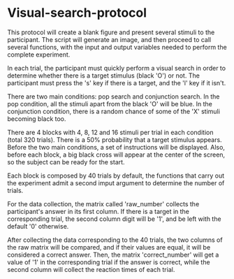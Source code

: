 # Visual-search-protocol

This protocol will create a blank figure and present several stimuli
to the participant. The script will generate an image, and then proceed
to call several functions, with the input and
output variables needed to perform the complete experiment.

In each trial, the participant must quickly perform a visual search
in order to determine whether there is a target stimulus (black 'O')
or not. The participant must press the 's' key if there is a target,
and the 'l' key if it isn't.

There are two main conditions: pop search and conjunction search.
In the pop condition, all the stimuli apart from the black 'O' will 
be blue. In the conjunction condition, there is a random chance
of some of the 'X' stimuli becoming black too.

There are  4 blocks with 4, 8, 12 and 16 stimuli per trial in each 
condition (total 320 trials). There is a 50% probability that a target 
stimulus appears. Before the two main conditions, a set of instructions
will be displayed. Also, before each block, a big black cross will appear
at the center of the screen, so the subject can be ready for the start.

Each block is composed by 40 trials by default, the functions that carry
out the experiment admit a second imput argument to determine the number of
trials. 

For the data collection, the matrix called 'raw_number' collects the participant's
answer in its first column. If there is a target in the corresponding trial, the 
second column digit will be '1', and be left with the default '0' otherwise.

After collecting the data corresponding to the 40 trials, the two columns
of the raw matrix will be compared, and if their values are equal, it will
be considered a correct answer. Then, the matrix 'correct_number' will get
a value of '1' in the corresponding trial if the answer is correct, while
the second column will collect the reaction times of each trial.
